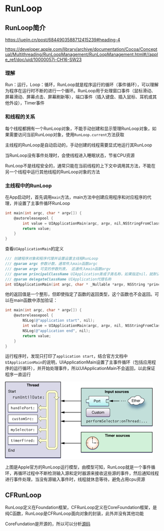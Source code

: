 # RunLoop

## RunLoop简介

https://juejin.cn/post/6844903588712415239#heading-4

https://developer.apple.com/library/archive/documentation/Cocoa/Conceptual/Multithreading/RunLoopManagement/RunLoopManagement.html#//apple_ref/doc/uid/10000057i-CH16-SW23

### 理解

Run：运行，Loop：循环，RunLoop就是程序运行的循环（事件循环），可以理解为程序在运行时不断的进行一个循环。RunLoop用于处理窗口事件（鼠标滑动、屏幕滑动、屏幕点击、屏幕刷新等），端口事件（插入键盘、插入鼠标、耳机或其他外设），Timer事件

### 和线程的关系

每个线程都拥有一个RunLoop对象，不能手动创建和显示管理RunLoop对象，如果需要访问当前RunLoop对象，使用`RunLoop.current`方法获取

主线程的RunLoop是自动启动的，手动创建的线程需要显式地运行其RunLoop

当RunLoop没有事件处理时，会使线程进入睡眠状态，节省CPU资源

RunLoop不是线程安全的，通常只能在当前线程的上下文中调用其方法，不能在另一个线程中运行其他线程的RunLoop对象的方法

### 主线程中的RunLoop

在App启动时，首先调用`main`方法，main方法中创建应用程序和对应程序的代理，并设置了主事件循环RunLoop

```objective-c
int main(int argc, char * argv[]) {
    @autoreleasepool {
        int value = UIApplicationMain(argc, argv, nil,NSStringFromClass([AppDelegate class]));
        return value;
    }
}
```

查看`UIApplicationMain`的定义

```objective-c
/// 创建程序对象和程序代理并设置设置主线程RunLoop
/// @param argc 参数计数，通常传入main函数argc
/// @param argv 可变的参数列表， 这通传入main函数argv
/// @param principalClassName UIApplication类或子类名称，如果指定nil，就默认为UIApplication
/// @param delegateClassName UIApplication代理名称
int UIApplicationMain(int argc, char * _Nullable *argv, NSString *principalClassName, NSString *delegateClassName);
```

他的返回值是一个整形，但即使指定了函数的返回类型，这个函数也不会返回。可以在main函数中添加验证：

```objective-c
int main(int argc, char * argv[]) {
    @autoreleasepool {
        NSLog(@"application start", nil);
        int value = UIApplicationMain(argc, argv, nil, NSStringFromClass([AppDelegate class]));
        NSLog(@"application end", nil);
        return value;
    }
}
```

运行程序时，发现只打印了`application start`，结合官方文档中`UIApplicationMain`的说明，UIApplicationMain设置了主事件循环（包括应用程序的运行循环），并开始处理事件，所以UIApplicationMain不会返回，以此保证程序一直运行

![runloop](../../Assets/runloop/runloop.jpg)

上图是Apple官方的RunLoop运行模型，由模型可知，RunLoop就是一个事件循环，再循环过程中不断检测输入源和定时器源来接收这些源的事件，然后通知线程进行事件处理，当没有源输入事件时，线程就休息等待，避免占用cpu资源

## CFRunLoop

RunLoop定义在Foundation框架，CFRunLoop定义在CoreFoundation框架，是纯C函数，RunLoop是CFRunLoop面向对象的封装，此外并没有其他功能

CoreFundation是开源的，所以可以分析[源码](https://opensource.apple.com/source/CF/CF-855.17/CFRunLoop.c.auto.html)

